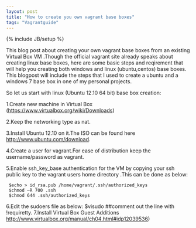 ```yaml
---
layout: post
title: "How to create you own vagrant base boxes"
tags: "Vagrantguide"
---
```

{% include JB/setup %}

  This blog post about creating your own vagrant base boxes from an existing Virtual Box VM .Though the official vagrant site already speaks about creating linux base boxes, here are some basic steps and reqirement that will help you creating both windows and linux (ubuntu,centos) base boxes.
  This blogpost will include the steps that I used to create a ubuntu and a windows 7 base box in one of my personal projects.

  So let us start with linux (Ubuntu 12.10 64 bit) base box creation:

   1.Create new machine in Virtual Box (<a href="https://www.virtualbox.org/wiki/Downloads">https://www.virtualbox.org/wiki/Downloads</a>)

   2.Keep the networking type as nat.

   3.Install Ubuntu 12.10 on it.The ISO can be found here http://www.ubuntu.com/download. 

   4.Create a user for vagrant.For ease of distribution keep the username/password as vagrant.

   5.Enable ssh_key_base authentication for the VM by copying your ssh public key to the vagrant users home directory .This can be done as below:

     $echo > id_rsa.pub /home/vagrant/.ssh/authorized_keys
	 $chmod –R 700 .ssh
	 $chmod 644 .ssh/authorized_keys
   6.Edit the sudoers file as below:
     $visudo
     ##comment out the line with !requiretty.
   7.Install Virtual Box Guest Additions <a href="http://www.virtualbox.org/manual/ch04.html#idp12039536">http://www.virtualbox.org/manual/ch04.html#idp12039536</a>)






   